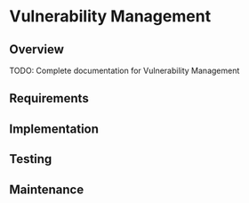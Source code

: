 # Vulnerability Management

## Overview
TODO: Complete documentation for Vulnerability Management

## Requirements

## Implementation

## Testing

## Maintenance

